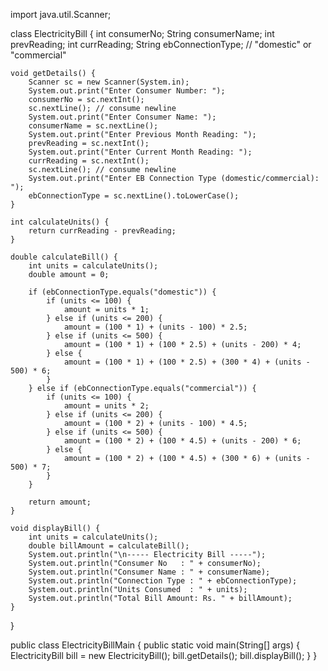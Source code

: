 import java.util.Scanner;

class ElectricityBill {
    int consumerNo;
    String consumerName;
    int prevReading;
    int currReading;
    String ebConnectionType; // "domestic" or "commercial"

    void getDetails() {
        Scanner sc = new Scanner(System.in);
        System.out.print("Enter Consumer Number: ");
        consumerNo = sc.nextInt();
        sc.nextLine(); // consume newline
        System.out.print("Enter Consumer Name: ");
        consumerName = sc.nextLine();
        System.out.print("Enter Previous Month Reading: ");
        prevReading = sc.nextInt();
        System.out.print("Enter Current Month Reading: ");
        currReading = sc.nextInt();
        sc.nextLine(); // consume newline
        System.out.print("Enter EB Connection Type (domestic/commercial): ");
        ebConnectionType = sc.nextLine().toLowerCase();
    }

    int calculateUnits() {
        return currReading - prevReading;
    }

    double calculateBill() {
        int units = calculateUnits();
        double amount = 0;

        if (ebConnectionType.equals("domestic")) {
            if (units <= 100) {
                amount = units * 1;
            } else if (units <= 200) {
                amount = (100 * 1) + (units - 100) * 2.5;
            } else if (units <= 500) {
                amount = (100 * 1) + (100 * 2.5) + (units - 200) * 4;
            } else {
                amount = (100 * 1) + (100 * 2.5) + (300 * 4) + (units - 500) * 6;
            }
        } else if (ebConnectionType.equals("commercial")) {
            if (units <= 100) {
                amount = units * 2;
            } else if (units <= 200) {
                amount = (100 * 2) + (units - 100) * 4.5;
            } else if (units <= 500) {
                amount = (100 * 2) + (100 * 4.5) + (units - 200) * 6;
            } else {
                amount = (100 * 2) + (100 * 4.5) + (300 * 6) + (units - 500) * 7;
            }
        }

        return amount;
    }

    void displayBill() {
        int units = calculateUnits();
        double billAmount = calculateBill();
        System.out.println("\n----- Electricity Bill -----");
        System.out.println("Consumer No   : " + consumerNo);
        System.out.println("Consumer Name : " + consumerName);
        System.out.println("Connection Type : " + ebConnectionType);
        System.out.println("Units Consumed  : " + units);
        System.out.println("Total Bill Amount: Rs. " + billAmount);
    }
}

public class ElectricityBillMain {
    public static void main(String[] args) {
        ElectricityBill bill = new ElectricityBill();
        bill.getDetails();
        bill.displayBill();
    }
}
